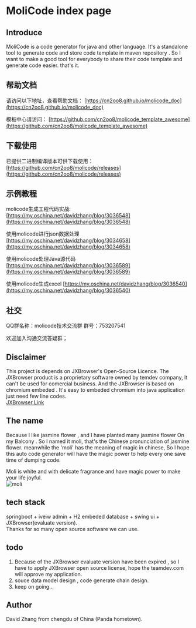 # MoliCode index page

## Introduce

MoliCode  is a code generator for java and other language. It's a standalone tool to generate code and store code template in maven repository . So I want to make a good tool for everybody to share their code template and generate code easier. that's it.

## 帮助文档
请访问以下地址，查看帮助文档：
[https://cn2oo8.github.io/molicode_doc](https://cn2oo8.github.io/molicode_doc)

模板中心请访问：
[https://github.com/cn2oo8/molicode_template_awesome](https://github.com/cn2oo8/molicode_template_awesome)

## 下载使用
已提供二进制编译版本可供下载使用：
[https://github.com/cn2oo8/molicode/releases](https://github.com/cn2oo8/molicode/releases)

## 示例教程
molicode生成工程代码实战: [https://my.oschina.net/davidzhang/blog/3036548](https://my.oschina.net/davidzhang/blog/3036548)

使用molicode进行json数据处理 [https://my.oschina.net/davidzhang/blog/3034658](https://my.oschina.net/davidzhang/blog/3034658) 

使用molicode处理Java源代码 [https://my.oschina.net/davidzhang/blog/3036589](https://my.oschina.net/davidzhang/blog/3036589) 

使用molicode生成excel [https://my.oschina.net/davidzhang/blog/3036540](https://my.oschina.net/davidzhang/blog/3036540) 

## 社交
QQ群名称：molicode技术交流群   群号：753207541

欢迎加入沟通交流答疑群；

## Disclaimer
This project is depends on JXBrowser's Open-Source Licence. The JXBrowser product is a proprietary software owned by temdev company, It can't be used for comercial business. 
And the JXBrowser is based on chromium embeded . It's easy to embeded chromium into java application just need few line codes.  
[JXBrowser Link](https://www.teamdev.com/jxbrowser "JXBrowser Link")
## The name 
Because I like jasmine flower , and I have planted many jasmine flower On my Balcony . So I named it moli, that's the Chinese pronunciation of jasmine flower. meanwhile the 'moli' has the meaning of magic in chinese, So I hope this auto code generator will have the magic power to help every one save time of dumping code.
                                                                                                       
 Moli is white and with delicate fragrance and have magic power to make your life joyful.            
![moli](https://gss1.bdstatic.com/-vo3dSag_xI4khGkpoWK1HF6hhy/baike/s%3D220/sign=9e591fcb520fd9f9a417526b152cd42b/8c1001e93901213fcdaf7e6b57e736d12e2e95ec.jpg)

## tech stack
springboot + iveiw admin + H2 embeded database + swing ui + JXBrowser(evaluate version).  
Thanks for so many open source software we can use. 

## todo
1. Because of the JXBrowser evaluate version have been expired , so I have to apply JXBrowser open source license, hope the teamdev.com will approve my application.
2. souce data model design , code generate chain design.
3. keep on going...

## Author
David Zhang from chengdu of China (Panda hometown).



